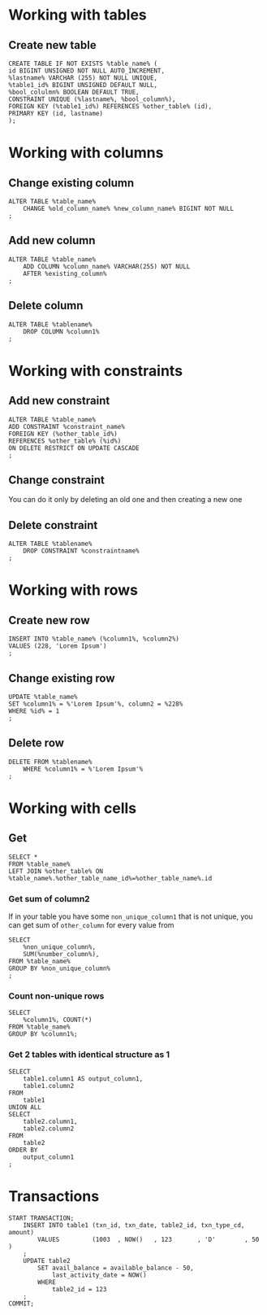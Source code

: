 # Working with tables

## Create new table 

```mysql
CREATE TABLE IF NOT EXISTS %table_name% (
id BIGINT UNSIGNED NOT NULL AUTO_INCREMENT,
%lastname% VARCHAR (255) NOT NULL UNIQUE,
%table1_id% BIGINT UNSIGNED DEFAULT NULL,
%bool_colulmn% BOOLEAN DEFAULT TRUE,
CONSTRAINT UNIQUE (%lastname%, %bool_column%),
FOREIGN KEY (%table1_id%) REFERENCES %other_table% (id),
PRIMARY KEY (id, lastname)
);
```

# Working with columns

## Change existing column

```mysql
ALTER TABLE %table_name%
	CHANGE %old_column_name% %new_column_name% BIGINT NOT NULL
;
```

## Add new column

```mysql
ALTER TABLE %table_name%
    ADD COLUMN %column_name% VARCHAR(255) NOT NULL 
    AFTER %existing_column%
;
```

## Delete column

```mysql
ALTER TABLE %tablename%  
    DROP COLUMN %column1%
;
```

# Working with constraints

## Add new constraint

```mysql
ALTER TABLE %table_name%
ADD CONSTRAINT %constraint_name%
FOREIGN KEY (%other_table_id%)
REFERENCES %other_table% (%id%)
ON DELETE RESTRICT ON UPDATE CASCADE
;
```

## Change constraint

You can do it only by deleting an old one and then creating a new one

## Delete constraint

```mysql
ALTER TABLE %tablename%
    DROP CONSTRAINT %constraintname%
;
```


# Working with rows

## Create new row

```mysql
INSERT INTO %table_name% (%column1%, %column2%)
VALUES (228, 'Lorem Ipsum')
;
```

## Change existing row

```mysql
UPDATE %table_name%
SET %column1% = %'Lorem Ipsum'%, column2 = %228%
WHERE %id% = 1
;
```

## Delete row

```mysql
DELETE FROM %tablename%
	WHERE %column1% = %'Lorem Ipsum'%
;
```

# Working with cells

## Get

```mysql
SELECT * 
FROM %table_name%
LEFT JOIN %other_table% ON %table_name%.%other_table_name_id%=%other_table_name%.id
```

### Get sum of column2 

If in your table you have some `non_unique_column1` that is not unique, you can get sum of `other_column` for every value from 

```mysql
SELECT
    %non_unique_column%,
    SUM(%number_column%),
FROM %table_name%
GROUP BY %non_unique_column%
;
```

### Count non-unique rows

```mysql
SELECT 
    %column1%, COUNT(*)
FROM %table_name%
GROUP BY %column1%;
```

### Get 2 tables with identical structure as 1

```mysql
SELECT
    table1.column1 AS output_column1,
    table1.column2
FROM
    table1
UNION ALL
SELECT
    table2.column1,
    table2.column2
FROM
    table2
ORDER BY
    output_column1
;
```

# Transactions

```mysql
START TRANSACTION;
    INSERT INTO table1 (txn_id, txn_date, table2_id, txn_type_cd, amount)
        VALUES         (1003  , NOW()   , 123       , 'D'        , 50    )
    ;
    UPDATE table2
        SET avail_balance = available_balance - 50,
            last_activity_date = NOW()
        WHERE
            table2_id = 123
    ;
COMMIT;
```
